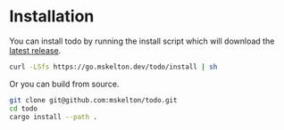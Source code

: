 # Installation

You can install todo by running the install script which will download the
[latest release](https://github.com/mskelton/todo/releases/latest).

```bash
curl -LSfs https://go.mskelton.dev/todo/install | sh
```

Or you can build from source.

```bash
git clone git@github.com:mskelton/todo.git
cd todo
cargo install --path .
```
